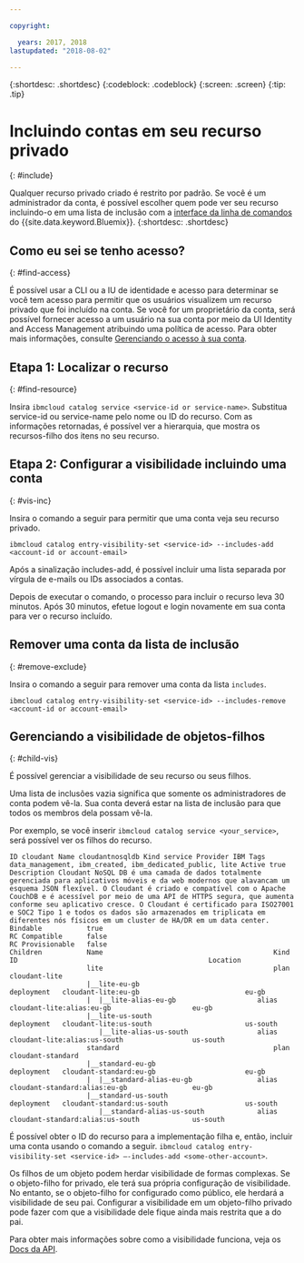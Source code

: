 ```yaml
---

copyright:

  years: 2017, 2018
lastupdated: "2018-08-02"

---
```


{:shortdesc: .shortdesc}
{:codeblock: .codeblock}
{:screen: .screen}
{:tip: .tip}

# Incluindo contas em seu recurso privado
{: #include}

Qualquer recurso privado criado é restrito por padrão. Se você é um administrador da conta, é possível escolher quem pode ver seu recurso incluindo-o em uma lista de inclusão com a [interface da linha de comandos](/docs/cli/reference/ibmcloud/bx_cli.html#bluemix_catalog_entry_visibility_set) do {{site.data.keyword.Bluemix}}.
{:shortdesc: .shortdesc}

## Como eu sei se tenho acesso?
{: #find-access}

É possível usar a CLI ou a IU de identidade e acesso para determinar se você tem acesso para permitir que os usuários visualizem um recurso privado que foi incluído na conta. Se você for um proprietário da conta, será possível fornecer acesso a um usuário na sua conta por meio da UI Identity and Access Management atribuindo uma política de acesso. Para obter mais informações, consulte [Gerenciando o acesso à sua conta](access.html).

## Etapa 1: Localizar o recurso
{: #find-resource}

Insira `ibmcloud catalog service <service-id or service-name>`. Substitua service-id ou service-name pelo nome ou ID do recurso. Com as informações retornadas, é possível ver a hierarquia, que mostra os recursos-filho dos itens no seu recurso.

## Etapa 2: Configurar a visibilidade incluindo uma conta
{: #vis-inc}

Insira o comando a seguir para permitir que uma conta veja seu recurso privado.

`ibmcloud catalog entry-visibility-set <service-id> --includes-add <account-id or account-email>`

Após a sinalização includes-add, é possível incluir uma lista separada por vírgula de e-mails ou IDs associados a contas.

Depois de executar o comando, o processo para incluir o recurso leva 30 minutos. Após 30 minutos, efetue logout e login novamente em sua conta para ver o recurso incluído.

## Remover uma conta da lista de inclusão
{: #remove-exclude}

Insira o comando a seguir para remover uma conta da lista `includes`.

`ibmcloud catalog entry-visibility-set <service-id> --includes-remove <account-id or account-email>`

## Gerenciando a visibilidade de objetos-filhos
{: #child-vis}

É possível gerenciar a visibilidade de seu recurso ou seus filhos.

Uma lista de inclusões vazia significa que somente os administradores de conta podem vê-la. Sua conta deverá estar na lista de inclusão para que todos os membros dela possam vê-la.

Por exemplo, se você inserir `ibmcloud catalog service <your_service>`, será possível ver os filhos do recurso.

```
ID cloudant Name cloudantnosqldb Kind service Provider IBM Tags data_management, ibm_created, ibm_dedicated_public, lite Active true Description Cloudant NoSQL DB é uma camada de dados totalmente gerenciada para aplicativos móveis e da web modernos que alavancam um esquema JSON flexível. O Cloudant é criado e compatível com o Apache CouchDB e é acessível por meio de uma API de HTTPS segura, que aumenta conforme seu aplicativo cresce. O Cloudant é certificado para ISO27001 e SOC2 Tipo 1 e todos os dados são armazenados em triplicata em diferentes nós físicos em um cluster de HA/DR em um data center.
Bindable           true
RC Compatible      false
RC Provisionable   false
Children           Name                                          Kind         ID                                               Location
                   lite                                          plan         cloudant-lite
                   |__lite-eu-gb                             deployment   cloudant-lite:eu-gb                          eu-gb
                   |  |__lite-alias-eu-gb                    alias        cloudant-lite:alias:eu-gb                    eu-gb
                   |__lite-us-south                          deployment   cloudant-lite:us-south                       us-south
                      |__lite-alias-us-south                 alias        cloudant-lite:alias:us-south                 us-south
                   standard                                      plan         cloudant-standard
                   |__standard-eu-gb                         deployment   cloudant-standard:eu-gb                      eu-gb
                   |  |__standard-alias-eu-gb                alias        cloudant-standard:alias:eu-gb                eu-gb
                   |__standard-us-south                      deployment   cloudant-standard:us-south                   us-south
                      |__standard-alias-us-south             alias        cloudant-standard:alias:us-south             us-south
```

É possível obter o ID do recurso para a implementação filha e, então, incluir uma conta usando o comando a seguir. `ibmcloud catalog entry-visibility-set <service-id> —-includes-add <some-other-account>`.

Os filhos de um objeto podem herdar visibilidade de formas complexas. Se o objeto-filho for privado, ele terá sua própria configuração de visibilidade. No entanto, se o objeto-filho for configurado como público, ele herdará a visibilidade de seu pai. Configurar a visibilidade em um objeto-filho privado pode fazer com que a visibilidade dele fique ainda mais restrita que a do pai.

Para obter mais informações sobre como a visibilidade funciona, veja os [Docs da API](https://console.bluemix.net/apidocs/globalcatalog).

